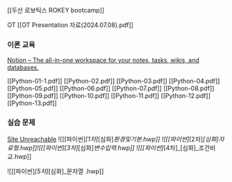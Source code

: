 [[두산 로보틱스 ROKEY bootcamp]]

OT
[[OT Presentation 자료(2024.07.08).pdf]]

### 이론 교육
[Notion – The all-in-one workspace for your notes, tasks, wikis, and databases.](https://teamsparkx.notion.site/2-fdd0efa8784b48c6a53d6f16de0ab14f)

[[Python-01-1.pdf]]
[[Python-02.pdf]]
[[Python-03.pdf]]
[[Python-04.pdf]]
[[Python-05.pdf]]
[[Python-06.pdf]]
[[Python-07.pdf]]
[[Python-08.pdf]]
[[Python-09.pdf]]
[[Python-10.pdf]]
[[Python-11.pdf]]
[[Python-12.pdf]]
[[Python-13.pdf]]
### 실습 문제
[Site Unreachable](https://drive.google.com/drive/folders/1vOng4656pt5GBOxSLyxXbsJulqmn-Qf4)
![[[파이썬]_[1차]_[심화]_환경및기본.hwp]]
![[[파이썬]_[2차]_[심화]_자료형.hwp]]![[[파이썬]_[3차]_[심화]_변수입력.hwp]]
![[[파이썬]_[4차]_[심화]_조건비교.hwp]]

![[[파이썬]_[5차]_[심화]_문자열 .hwp]]


